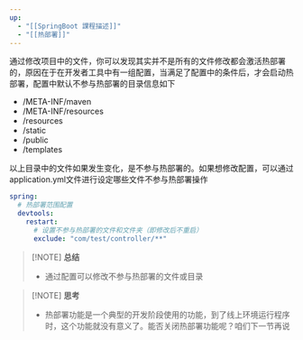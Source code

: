 ```yaml
---
up:
  - "[[SpringBoot 課程描述]]"
  - "[[热部署]]"
---
```

通过修改项目中的文件，你可以发现其实并不是所有的文件修改都会激活热部署的，原因在于在开发者工具中有一组配置，当满足了配置中的条件后，才会启动热部署，配置中默认不参与热部署的目录信息如下

- /META-INF/maven
- /META-INF/resources
- /resources
- /static
- /public
- /templates

​以上目录中的文件如果发生变化，是不参与热部署的。如果想修改配置，可以通过 application.yml文件进行设定哪些文件不参与热部署操作

```yml
spring:
  # 热部署范围配置
  devtools:
    restart:
      # 设置不参与热部署的文件和文件夹（即修改后不重启）
      exclude: "com/test/controller/**"
```

> [!NOTE] **总结**
> 
> - 通过配置可以修改不参与热部署的文件或目录

> [!NOTE] **思考**
> 
> - 热部署功能是一个典型的开发阶段使用的功能，到了线上环境运行程序时，这个功能就没有意义了。能否关闭热部署功能呢？咱们下一节再说
